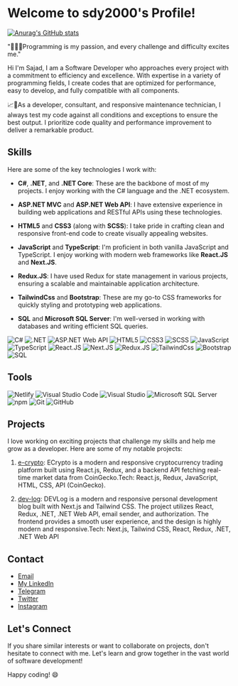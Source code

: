 # Welcome to sdy2000's Profile!
[![Anurag's GitHub stats](https://github-readme-stats.vercel.app/api?username=sdy2000&hide=stars,issues,contribs&theme=tokyonight)](https://github.com/anuraghazra/github-readme-stats)

"👨‍💻🔥Programming is my passion, and every challenge and difficulty excites me."

 Hi I'm Sajad, I am a Software Developer who approaches every project with a commitment to efficiency and excellence. With expertise in a variety of programming fields, I create codes that are optimized for performance, easy to develop, and fully compatible with all components.

📈💯As a developer, consultant, and responsive maintenance technician, I always test my code against all conditions and exceptions to ensure the best output. I prioritize code quality and performance improvement to deliver a remarkable product.

## Skills

Here are some of the key technologies I work with:

- **C#**, **.NET**, and **.NET Core**: These are the backbone of most of my projects. I enjoy working with the C# language and the .NET ecosystem.

- **ASP.NET MVC** and **ASP.NET Web API**: I have extensive experience in building web applications and RESTful APIs using these technologies.

- **HTML5** and **CSS3** (along with **SCSS**): I take pride in crafting clean and responsive front-end code to create visually appealing websites.

- **JavaScript** and **TypeScript**: I'm proficient in both vanilla JavaScript and TypeScript. I enjoy working with modern web frameworks like **React.JS** and **Next.JS**.

- **Redux.JS**: I have used Redux for state management in various projects, ensuring a scalable and maintainable application architecture.

- **TailwindCss** and **Bootstrap**: These are my go-to CSS frameworks for quickly styling and prototyping web applications.

- **SQL** and **Microsoft SQL Server**: I'm well-versed in working with databases and writing efficient SQL queries.



![C#](https://img.shields.io/badge/C%23-%23239120.svg?style=for-the-badge&logo=c-sharp&logoColor=white)
![.NET](https://img.shields.io/badge/.NET-%235C2D91.svg?style=for-the-badge&logo=.net&logoColor=white)
![ASP.NET Web API](https://img.shields.io/badge/ASP.NET_Web_API-%23167C92.svg?style=for-the-badge&logo=asp.net&logoColor=white)
![HTML5](https://img.shields.io/badge/HTML5-%23E34F26.svg?style=for-the-badge&logo=html5&logoColor=white)
![CSS3](https://img.shields.io/badge/CSS3-%231572B6.svg?style=for-the-badge&logo=css3&logoColor=white)
![SCSS](https://img.shields.io/badge/SCSS-%23CC6699.svg?style=for-the-badge&logo=sass&logoColor=white)
![JavaScript](https://img.shields.io/badge/JavaScript-%23323330.svg?style=for-the-badge&logo=javascript&logoColor=%23F7DF1E)
![TypeScript](https://img.shields.io/badge/TypeScript-%233178C6.svg?style=for-the-badge&logo=typescript&logoColor=white)
![React.JS](https://img.shields.io/badge/React.JS-%2361DAFB.svg?style=for-the-badge&logo=react&logoColor=white)
![Next.JS](https://img.shields.io/badge/Next.JS-%23000000.svg?style=for-the-badge&logo=next.js&logoColor=white)
![Redux.JS](https://img.shields.io/badge/Redux.JS-%23764ABC.svg?style=for-the-badge&logo=redux&logoColor=white)
![TailwindCss](https://img.shields.io/badge/TailwindCss-%2338B2AC.svg?style=for-the-badge&logo=tailwind-css&logoColor=white)
![Bootstrap](https://img.shields.io/badge/Bootstrap-%23563D7C.svg?style=for-the-badge&logo=bootstrap&logoColor=white)
![SQL](https://img.shields.io/badge/SQL-%23F29111.svg?style=for-the-badge&logo=postgresql&logoColor=white)


## Tools
![Netlify](https://img.shields.io/badge/Netlify-%23000000.svg?style=for-the-badge&logo=netlify&logoColor=white)
![Visual Studio Code](https://img.shields.io/badge/Visual%20Studio%20Code-0078d7.svg?style=for-the-badge&logo=visual-studio-code&logoColor=white)
![Visual Studio](https://img.shields.io/badge/Visual%20Studio-5C2D91?style=for-the-badge&logo=visual-studio&logoColor=white)
![Microsoft SQL Server](https://img.shields.io/badge/Microsoft%20SQL%20Server-CC2927?style=for-the-badge&logo=microsoft%20sql%20server&logoColor=white)
![npm](https://img.shields.io/badge/npm-CB3837?style=for-the-badge&logo=npm&logoColor=white)
![Git](https://img.shields.io/badge/Git-%23F05032.svg?style=for-the-badge&logo=git&logoColor=white)
![GitHub](https://img.shields.io/badge/GitHub-%23121011.svg?style=for-the-badge&logo=github&logoColor=white)



## Projects

I love working on exciting projects that challenge my skills and help me grow as a developer. Here are some of my notable projects:

1. [e-crypto](https://github.com/sdy2000/e-crypto): ECrypto is a modern and responsive cryptocurrency trading platform built using React.js, Redux, and a backend API fetching real-time market data from CoinGecko.Tech: React.js, Redux, JavaScript, HTML, CSS, API (CoinGecko).

2. [dev-log](https://github.com/sdy2000/dev-log): DEVLog is a modern and responsive personal development blog built with Next.js and Tailwind CSS. The project utilizes React, Redux, .NET, .NET Web API, email sender, and authorization. The frontend provides a smooth user experience, and the design is highly modern and responsive.Tech: Next.js, Tailwind CSS, React, Redux, .NET, .NET Web API

## Contact

- [Email](sajjad.darvish.yektayi@gmail.com)
- [My LinkedIn](https://www.linkedin.com/in/sdy2000/)
- [Telegram](https://t.me/sdy2000)
- [Twitter](https://www.twitter.com/sdy20000)
- [Instagram](https://www.linkedin.com/in/sdy2000)

## Let's Connect

If you share similar interests or want to collaborate on projects, don't hesitate to connect with me. Let's learn and grow together in the vast world of software development!

Happy coding! 😄
